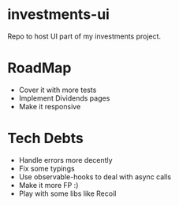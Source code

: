 # investments-ui

Repo to host UI part of my investments project.

# RoadMap

* Cover it with more tests
* Implement Dividends pages
* Make it responsive

# Tech Debts

* Handle errors more decently
* Fix some typings
* Use observable-hooks to deal with async calls
* Make it more FP :)
* Play with some libs like Recoil